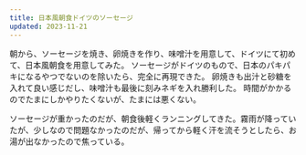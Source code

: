 ```yaml
---
title: 日本風朝食ドイツのソーセージ
updated: 2023-11-21
---
```


朝から、ソーセージを焼き、卵焼きを作り、味噌汁を用意して、ドイツにて初めて、日本風朝食を用意してみた。
ソーセージがドイツのもので、日本のパキパキになるやつでないのを除いたら、完全に再現できた。
卵焼きも出汁と砂糖を入れて良い感じだし、味噌汁も最後に刻みネギを入れ勝利した。
時間がかかるのでたまにしかやりたくないが、たまには悪くない。

ソーセージが重かったのだが、朝食後軽くランニングしてきた。霧雨が降っていたが、少しなので問題なかったのだが、帰ってから軽く汗を流そうとしたら、お湯が出なかったので焦っている。
